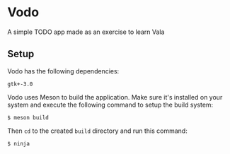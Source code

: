 # Vodo
A simple TODO app made as an exercise to learn Vala

## Setup
Vodo has the following dependencies:

```
gtk+-3.0

```

Vodo uses Meson to build the application. Make sure it's installed on your system
and execute the following command to setup the build system:

```
$ meson build
```

Then `cd` to the created `build` directory and run this command:

```
$ ninja
```
